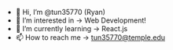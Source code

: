 - 👋 Hi, I’m @tun35770 (Ryan)
- 👀 I’m interested in -> Web Development!
- 🌱 I’m currently learning -> React.js
- 📫 How to reach me -> tun35770@temple.edu

<!---
tun35770/tun35770 is a ✨ special ✨ repository because its `README.md` (this file) appears on your GitHub profile.
You can click the Preview link to take a look at your changes.
--->
